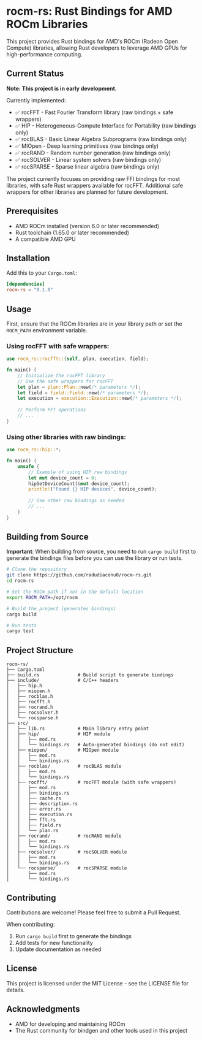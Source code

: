 # rocm-rs: Rust Bindings for AMD ROCm Libraries

This project provides Rust bindings for AMD's ROCm (Radeon Open Compute) libraries, allowing Rust developers to leverage AMD GPUs for high-performance computing.

## Current Status

**Note: This project is in early development.**

Currently implemented:
- ✅ rocFFT - Fast Fourier Transform library (raw bindings + safe wrappers)
- ✅ HIP - Heterogeneous-Compute Interface for Portability (raw bindings only)
- ✅ rocBLAS - Basic Linear Algebra Subprograms (raw bindings only)
- ✅ MIOpen - Deep learning primitives (raw bindings only)
- ✅ rocRAND - Random number generation (raw bindings only)
- ✅ rocSOLVER - Linear system solvers (raw bindings only)
- ✅ rocSPARSE - Sparse linear algebra (raw bindings only)

The project currently focuses on providing raw FFI bindings for most libraries, with safe Rust wrappers available for rocFFT. Additional safe wrappers for other libraries are planned for future development.

## Prerequisites

- AMD ROCm installed (version 6.0 or later recommended)
- Rust toolchain (1.65.0 or later recommended)
- A compatible AMD GPU

## Installation

Add this to your `Cargo.toml`:

```toml
[dependencies]
rocm-rs = "0.1.0"
```

## Usage

First, ensure that the ROCm libraries are in your library path or set the `ROCM_PATH` environment variable.

### Using rocFFT with safe wrappers:

```rust
use rocm_rs::rocfft::{self, plan, execution, field};

fn main() {
    // Initialize the rocFFT library
    // Use the safe wrappers for rocFFT
    let plan = plan::Plan::new(/* parameters */);
    let field = field::Field::new(/* parameters */);
    let execution = execution::Execution::new(/* parameters */);
    
    // Perform FFT operations
    // ...
}
```

### Using other libraries with raw bindings:

```rust
use rocm_rs::hip::*;

fn main() {
    unsafe {
        // Example of using HIP raw bindings
        let mut device_count = 0;
        hipGetDeviceCount(&mut device_count);
        println!("Found {} HIP devices", device_count);
        
        // Use other raw bindings as needed
        // ...
    }
}
```

## Building from Source

**Important**: When building from source, you need to run `cargo build` first to generate the bindings files before you can use the library or run tests.

```bash
# Clone the repository
git clone https://github.com/radudiaconu0/rocm-rs.git
cd rocm-rs

# Set the ROCm path if not in the default location
export ROCM_PATH=/opt/rocm

# Build the project (generates bindings)
cargo build

# Run tests
cargo test
```

## Project Structure

```
rocm-rs/
├── Cargo.toml
├── build.rs              # Build script to generate bindings
├── include/              # C/C++ headers
│   ├── hip.h
│   ├── miopen.h
│   ├── rocblas.h  
│   ├── rocfft.h
│   ├── rocrand.h
│   ├── rocsolver.h
│   └── rocsparse.h
├── src/
│   ├── lib.rs            # Main library entry point
│   ├── hip/              # HIP module
│   │   ├── mod.rs
│   │   └── bindings.rs   # Auto-generated bindings (do not edit)
│   ├── miopen/           # MIOpen module
│   │   ├── mod.rs
│   │   └── bindings.rs
│   ├── rocblas/          # rocBLAS module
│   │   ├── mod.rs
│   │   └── bindings.rs
│   ├── rocfft/           # rocFFT module (with safe wrappers)
│   │   ├── mod.rs
│   │   ├── bindings.rs
│   │   ├── cache.rs
│   │   ├── description.rs
│   │   ├── error.rs
│   │   ├── execution.rs
│   │   ├── fft.rs
│   │   ├── field.rs
│   │   └── plan.rs
│   ├── rocrand/          # rocRAND module
│   │   ├── mod.rs
│   │   └── bindings.rs
│   ├── rocsolver/        # rocSOLVER module
│   │   ├── mod.rs
│   │   └── bindings.rs
│   └── rocsparse/        # rocSPARSE module
│       ├── mod.rs
│       └── bindings.rs
```

## Contributing

Contributions are welcome! Please feel free to submit a Pull Request.

When contributing:
1. Run `cargo build` first to generate the bindings
2. Add tests for new functionality
3. Update documentation as needed

## License

This project is licensed under the MIT License - see the LICENSE file for details.

## Acknowledgments

- AMD for developing and maintaining ROCm
- The Rust community for bindgen and other tools used in this project
